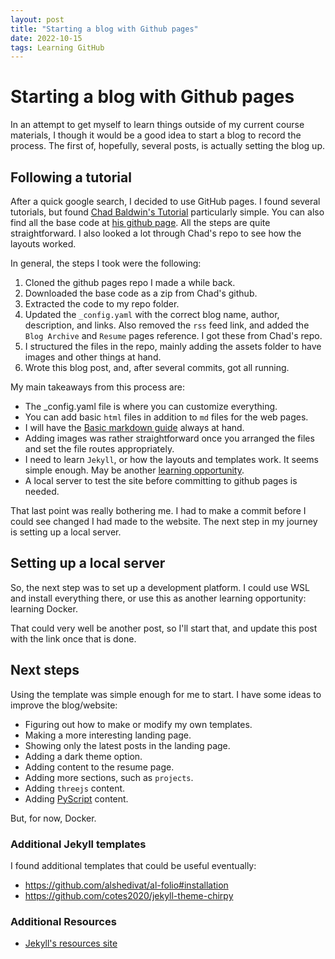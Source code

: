 ```yaml
---
layout: post
title: "Starting a blog with Github pages"
date: 2022-10-15
tags: Learning GitHub
---
```


# Starting a blog with Github pages

In an attempt to get myself to learn things outside of my current course materials, I though it would be a good idea to start a blog to record the process. The first of, hopefully, several posts, is actually setting the blog up.

## Following a tutorial

After a quick google search, I decided to use GitHub pages. I found several tutorials, but found [Chad Baldwin's Tutorial][1] particularly simple. You can also find all the base code at [his github page][git]. All the steps are quite straightforward. I also looked a lot through Chad's repo to see how the layouts worked.

In general, the steps I took were the following:

1. Cloned the github pages repo I made a while back.
2. Downloaded the base code as a zip from Chad's github.
3. Extracted the code to my repo folder.
4. Updated the `_config.yaml` with the correct blog name, author, description, and links. Also removed the `rss` feed link, and added the `Blog Archive` and `Resume` pages reference. I got these from Chad's repo.
5. I structured the files in the repo, mainly adding the assets folder to have images and other things at hand.
6. Wrote this blog post, and, after several commits, got all running.

My main takeaways from this process are:

- The _config.yaml file is where you can customize everything. 
- You can add basic `html` files in addition to `md` files for the web pages.
- I will have the [Basic markdown guide][markdown_basics] always at hand.
- Adding images was rather straightforward once you arranged the files and set the file routes appropriately.
- I need to learn `Jekyll`, or how the layouts and templates work. It seems simple enough. May be another [learning opportunity][jekyll_docs].
- A local server to test the site before committing to github pages is needed.

That last point was really bothering me. I had to make a commit before I could see changed I had made to the website. The next step in my journey is setting up a local server.

## Setting up a local server

So, the next step was to set up a development platform. I could use WSL and install everything there, or use this as another learning opportunity: learning Docker.

That could very well be another post, so I'll start that, and update this post with the link once that is done.

## Next steps

Using the template was simple enough for me to start. I have some ideas to improve the blog/website:

- Figuring out how to make or modify my own templates.
- Making a more interesting landing page.
- Showing only the latest posts in the landing page.
- Adding a dark theme option.
- Adding content to the resume page.
- Adding more sections, such as `projects`.
- Adding `threejs` content.
- Adding [PyScript][pyscript] content.

But, for now, Docker.

### Additional Jekyll templates

I found additional templates that could be useful eventually:

- https://github.com/alshedivat/al-folio#installation
- https://github.com/cotes2020/jekyll-theme-chirpy

### Additional Resources

- [Jekyll's resources site](https://jekyllrb.com/resources/)

[1]: <https://chadbaldwin.net/2021/03/14/how-to-build-a-sql-blog.html> "Building a Free Blog with GitHub Pages in Minutes"
[git]: <https://github.com/chadbaldwin/simple-blog-bootstrap/>
[markdown_basics]: https://www.markdownguide.org/basic-syntax/
[jekyll_docs]: https://jekyllrb.com/docs/
[pyscript]: https://pyscript.net/
